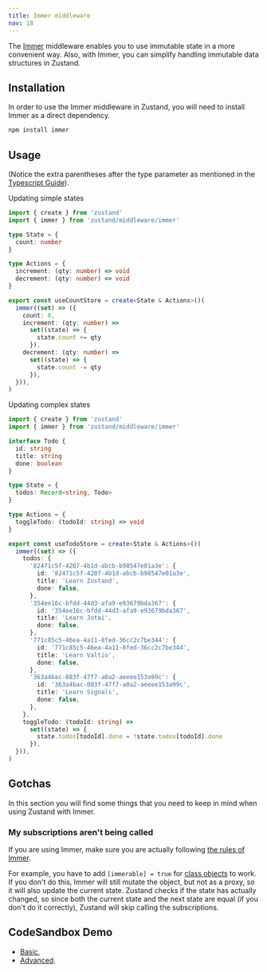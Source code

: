```yaml
---
title: Immer middleware
nav: 18
---
```


The [Immer](https://github.com/immerjs/immer) middleware enables you
to use immutable state in a more convenient way.
Also, with Immer, you can simplify handling
immutable data structures in Zustand.

## Installation

In order to use the Immer middleware in Zustand,
you will need to install Immer as a direct dependency.

```bash
npm install immer
```

## Usage

(Notice the extra parentheses after the type parameter as mentioned in the [Typescript Guide](../guides/typescript.md)).

Updating simple states

```ts
import { create } from 'zustand'
import { immer } from 'zustand/middleware/immer'

type State = {
  count: number
}

type Actions = {
  increment: (qty: number) => void
  decrement: (qty: number) => void
}

export const useCountStore = create<State & Actions>()(
  immer((set) => ({
    count: 0,
    increment: (qty: number) =>
      set((state) => {
        state.count += qty
      }),
    decrement: (qty: number) =>
      set((state) => {
        state.count -= qty
      }),
  })),
)
```

Updating complex states

```ts
import { create } from 'zustand'
import { immer } from 'zustand/middleware/immer'

interface Todo {
  id: string
  title: string
  done: boolean
}

type State = {
  todos: Record<string, Todo>
}

type Actions = {
  toggleTodo: (todoId: string) => void
}

export const useTodoStore = create<State & Actions>()(
  immer((set) => ({
    todos: {
      '82471c5f-4207-4b1d-abcb-b98547e01a3e': {
        id: '82471c5f-4207-4b1d-abcb-b98547e01a3e',
        title: 'Learn Zustand',
        done: false,
      },
      '354ee16c-bfdd-44d3-afa9-e93679bda367': {
        id: '354ee16c-bfdd-44d3-afa9-e93679bda367',
        title: 'Learn Jotai',
        done: false,
      },
      '771c85c5-46ea-4a11-8fed-36cc2c7be344': {
        id: '771c85c5-46ea-4a11-8fed-36cc2c7be344',
        title: 'Learn Valtio',
        done: false,
      },
      '363a4bac-083f-47f7-a0a2-aeeee153a99c': {
        id: '363a4bac-083f-47f7-a0a2-aeeee153a99c',
        title: 'Learn Signals',
        done: false,
      },
    },
    toggleTodo: (todoId: string) =>
      set((state) => {
        state.todos[todoId].done = !state.todos[todoId].done
      }),
  })),
)
```

## Gotchas

In this section you will find some things
that you need to keep in mind when using Zustand with Immer.

### My subscriptions aren't being called

If you are using Immer,
make sure you are actually following
[the rules of Immer](https://immerjs.github.io/immer/pitfalls).

For example, you have to add `[immerable] = true` for
[class objects](https://immerjs.github.io/immer/complex-objects) to work.
If you don't do this, Immer will still mutate the object,
but not as a proxy, so it will also update the current state.
Zustand checks if the state has actually changed,
so since both the current state and the next state are
equal (if you don't do it correctly),
Zustand will skip calling the subscriptions.

## CodeSandbox Demo

- [Basic](https://codesandbox.io/p/sandbox/zustand-updating-draft-states-basic-demo-forked-96mkdw),
- [Advanced](https://codesandbox.io/p/sandbox/zustand-updating-draft-states-advanced-demo-forked-phkzzg).
